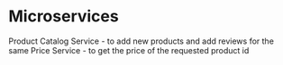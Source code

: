 # Microservices
Product Catalog Service - to add new products and add reviews for the same
Price Service - to get the price of the requested product id
